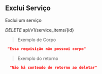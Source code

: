 ## Exclui Serviço

Exclui um serviço

<div class="api-endpoint">
  <div class="endpoint-data">
    <i class="label label-get">DELETE</i>
      api/v1/service_items/{id}
  </div>
</div>


> Exemplo de Corpo

```json
 "Essa requisição não possoui corpo"
```

> Exemplo do retorno

```json
  "Não há conteudo de retorno ao deletar"
```